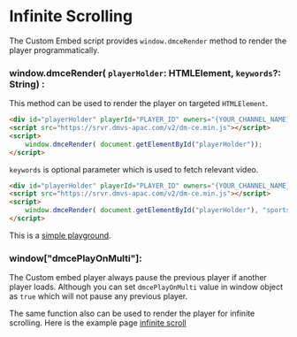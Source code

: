 # Infinite Scrolling

The Custom Embed script provides `window.dmceRender` method to render the player programmatically.

### window.dmceRender( `playerHolder`: HTMLElement, `keywords`?: String) :

This method can be used to render the player on targeted `HTMLElement`.

```html
<div id="playerHolder" playerId="PLAYER_ID" owners="{YOUR_CHANNEL_NAME}" videoId="{VIDEO_ID}" ></div>
<script src="https://srvr.dmvs-apac.com/v2/dm-ce.min.js"></script>
<script>
    window.dmceRender( document.getElementById("playerHolder"));
</script>
```

`keywords` is optional parameter which is used to fetch relevant video.
```html
<div id="playerHolder" playerId="PLAYER_ID" owners="{YOUR_CHANNEL_NAME}" sort="relevance" ></div>
<script src="https://srvr.dmvs-apac.com/v2/dm-ce.min.js"></script>
<script>
    window.dmceRender( document.getElementById("playerHolder"), "sports,football");
</script>
```

This is a [simple playground](https://dmvs-apac.github.io/custom-embed-v2/examples/render_player/).

### window["dmcePlayOnMulti"]:

The Custom embed player always pause the previous player if another player loads. Although you can set `dmcePlayOnMulti` value in window object as `true` which will not pause any previous player.

The same function also can be used to render the player for infinite scrolling. Here is the example page
[infinite scroll](https://dmvs-apac.github.io/custom-embed-v2/examples/infinite_scroll/)



